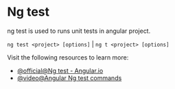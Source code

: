 # Ng test

ng test is used to runs unit tests in angular project.

`ng test <project> [options]` | `ng t <project> [options]`

Visit the following resources to learn more:

- [@official@Ng test - Angular.io](https://angular.io/cli/test)
- [@video@Angular Ng test commands](https://www.youtube.com/watch?v=n1O_eRwzRKA)
